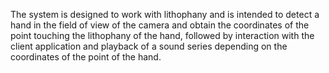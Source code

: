 The system is designed to work with lithophany and is intended to detect a hand in the field of view of the camera and obtain the coordinates of the point touching the lithophany of the hand, followed by interaction with the client application and playback of a sound series depending on the coordinates of the point of the hand.

